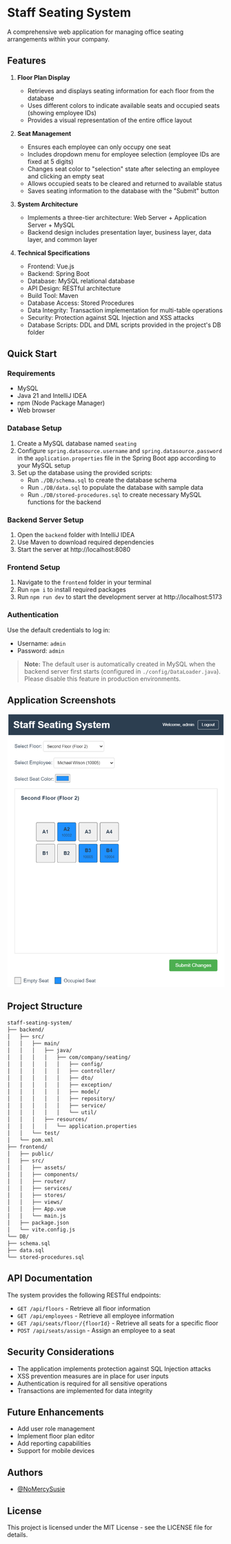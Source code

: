 # Staff Seating System

A comprehensive web application for managing office seating arrangements within your company.

## Features

1. **Floor Plan Display**

   - Retrieves and displays seating information for each floor from the database
   - Uses different colors to indicate available seats and occupied seats (showing employee IDs)
   - Provides a visual representation of the entire office layout

2. **Seat Management**

   - Ensures each employee can only occupy one seat
   - Includes dropdown menu for employee selection (employee IDs are fixed at 5 digits)
   - Changes seat color to "selection" state after selecting an employee and clicking an empty seat
   - Allows occupied seats to be cleared and returned to available status
   - Saves seating information to the database with the "Submit" button

3. **System Architecture**

   - Implements a three-tier architecture: Web Server + Application Server + MySQL
   - Backend design includes presentation layer, business layer, data layer, and common layer

4. **Technical Specifications**
   - Frontend: Vue.js
   - Backend: Spring Boot
   - Database: MySQL relational database
   - API Design: RESTful architecture
   - Build Tool: Maven
   - Database Access: Stored Procedures
   - Data Integrity: Transaction implementation for multi-table operations
   - Security: Protection against SQL Injection and XSS attacks
   - Database Scripts: DDL and DML scripts provided in the project's DB folder

## Quick Start

### Requirements

- MySQL
- Java 21 and IntelliJ IDEA
- npm (Node Package Manager)
- Web browser

### Database Setup

1. Create a MySQL database named `seating`
2. Configure `spring.datasource.username` and `spring.datasource.password` in the `application.properties` file in the Spring Boot app according to your MySQL setup
3. Set up the database using the provided scripts:
   - Run `./DB/schema.sql` to create the database schema
   - Run `./DB/data.sql` to populate the database with sample data
   - Run `./DB/stored-procedures.sql` to create necessary MySQL functions for the backend

### Backend Server Setup

1. Open the `backend` folder with IntelliJ IDEA
2. Use Maven to download required dependencies
3. Start the server at http://localhost:8080

### Frontend Setup

1. Navigate to the `frontend` folder in your terminal
2. Run `npm i` to install required packages
3. Run `npm run dev` to start the development server at http://localhost:5173

### Authentication

Use the default credentials to log in:

- Username: `admin`
- Password: `admin`

> **Note:** The default user is automatically created in MySQL when the backend server first starts (configured in `./config/DataLoader.java`). Please disable this feature in production environments.

## Application Screenshots

![Demo Screenshot](./demo/demo.png)

## Project Structure

```
staff-seating-system/
├── backend/
│   ├── src/
│   │   ├── main/
│   │   │   ├── java/
│   │   │   │   ├── com/company/seating/
│   │   │   │   │   ├── config/
│   │   │   │   │   ├── controller/
│   │   │   │   │   ├── dto/
│   │   │   │   │   ├── exception/
│   │   │   │   │   ├── model/
│   │   │   │   │   ├── repository/
│   │   │   │   │   ├── service/
│   │   │   │   │   └── util/
│   │   │   ├── resources/
│   │   │   │   └── application.properties
│   │   └── test/
│   └── pom.xml
├── frontend/
│   ├── public/
│   ├── src/
│   │   ├── assets/
│   │   ├── components/
│   │   ├── router/
│   │   ├── services/
│   │   ├── stores/
│   │   ├── views/
│   │   ├── App.vue
│   │   └── main.js
│   ├── package.json
│   └── vite.config.js
└── DB/
├── schema.sql
├── data.sql
└── stored-procedures.sql
```

## API Documentation

The system provides the following RESTful endpoints:

- `GET /api/floors` - Retrieve all floor information
- `GET /api/employees` - Retrieve all employee information
- `GET /api/seats/floor/{floorId}` - Retrieve all seats for a specific floor
- `POST /api/seats/assign` - Assign an employee to a seat

## Security Considerations

- The application implements protection against SQL Injection attacks
- XSS prevention measures are in place for user inputs
- Authentication is required for all sensitive operations
- Transactions are implemented for data integrity

## Future Enhancements

- Add user role management
- Implement floor plan editor
- Add reporting capabilities
- Support for mobile devices

## Authors

- [@NoMercySusie](https://github.com/willychen0146)

## License

This project is licensed under the MIT License - see the LICENSE file for details.
